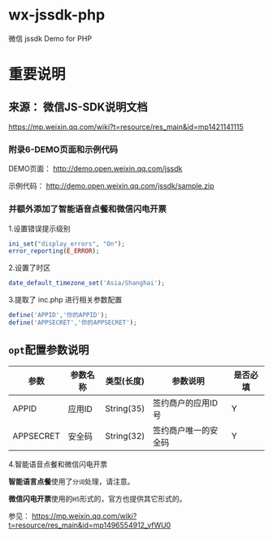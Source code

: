 # wx-jssdk-php
微信 jssdk Demo for PHP
# 重要说明

## 来源： 微信JS-SDK说明文档
https://mp.weixin.qq.com/wiki?t=resource/res_main&id=mp1421141115

### 附录6-DEMO页面和示例代码
DEMO页面：
http://demo.open.weixin.qq.com/jssdk

示例代码：
http://demo.open.weixin.qq.com/jssdk/sample.zip

### 并额外添加了智能语音点餐和微信闪电开票

1.设置错误提示级别
```php
ini_set("display_errors", "On");
error_reporting(E_ERROR);
```

2.设置了时区
```php
date_default_timezone_set('Asia/Shanghai');
```

3.提取了 inc.php 进行相关参数配置

```php
define('APPID','你的APPID');
define('APPSECRET','你的APPSECRET');
```

## `opt`配置参数说明

参数                     |参数名称                 |类型(长度)                |参数说明                 |是否必填
------------------------|------------------------|------------------------|------------------------|------------------------
APPID|应用ID|String(35)|签约商户的应用ID号|Y
APPSECRET|安全码|String(32)|签约商户唯一的安全码|Y

4.智能语音点餐和微信闪电开票

**智能语言点餐**使用了`分词`处理，请注意。

**微信闪电开票**使用的`H5`形式的，官方也提供其它形式的。

参见：
https://mp.weixin.qq.com/wiki?t=resource/res_main&id=mp1496554912_vfWU0
